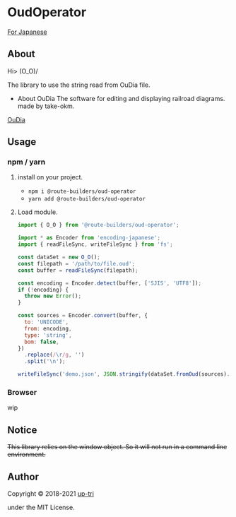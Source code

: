 # OudOperator

[For Japanese](README-ja.md)

## About

Hi> \(O_O)/

The library to use the string read from OuDia file.

- About OuDia
  The software for editing and displaying railroad diagrams.
  made by take-okm.

[OuDia](http://take-okm.a.la9.jp/oudia/)

## Usage

### npm / yarn

1.  install on your project.

    - `npm i @route-builders/oud-operator`
    - `yarn add @route-builders/oud-operator`

2.  Load module.

    ```js
    import { O_O } from '@route-builders/oud-operator';

    import * as Encoder from 'encoding-japanese';
    import { readFileSync, writeFileSync } from 'fs';

    const dataSet = new O_O();
    const filepath = '/path/to/file.oud';
    const buffer = readFileSync(filepath);

    const encoding = Encoder.detect(buffer, ['SJIS', 'UTF8']);
    if (!encoding) {
      throw new Error();
    }

    const sources = Encoder.convert(buffer, {
      to: 'UNICODE',
      from: encoding,
      type: 'string',
      bom: false,
    })
      .replace(/\r/g, '')
      .split('\n');

    writeFileSync('demo.json', JSON.stringify(dataSet.fromOud(sources).toJSON()));
    ```

### Browser

wip

## Notice

~~This library relies on the window object. So it will not run in a command line environment.~~

## Author

Copyright &copy; 2018-2021 [up-tri](https://github.com/up-tri/)

under the MIT License.
